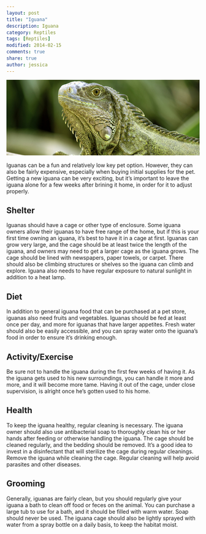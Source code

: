 ```yaml
---
layout: post
title: "Iguana"
description: Iguana
category: Reptiles
tags: [Reptiles]
modified: 2014-02-15
comments: true
share: true
author: jessica
---
```


<img src="/images/iguana-1.jpg" class="img-post">

Iguanas can be a fun and relatively low key pet option. However, they can also be fairly expensive, especially when buying initial supplies for the pet. Getting a new iguana can be very exciting, but it’s important to leave the iguana alone for a few weeks after brining it home, in order for it to adjust properly.

## Shelter

Iguanas should have a cage or other type of enclosure. Some iguana owners allow their iguanas to have free range of the home, but if this is your first time owning an iguana, it’s best to have it in a cage at first. Iguanas can grow very large, and the cage should be at least twice the length of the iguana, and owners may need to get a larger cage as the iguana grows. The cage should be lined with newspapers, paper towels, or carpet. There should also be climbing structures or shelves so the iguana can climb and explore. Iguana also needs to have regular exposure to natural sunlight in addition to a heat lamp.

## Diet
In addition to general iguana food that can be purchased at a pet store, iguanas also need fruits and vegetables. Iguanas should be fed at least once per day, and more for iguanas that have larger appetites. Fresh water should also be easily accessible, and you can spray water onto the iguana’s food in order to ensure it’s drinking enough.

## Activity/Exercise

Be sure not to handle the iguana during the first few weeks of having it. As the iguana gets used to his new surroundings, you can handle it more and more, and it will become more tame. Having it out of the cage, under close supervision, is alright once he’s gotten used to his home.

## Health

To keep the iguana healthy, regular cleaning is necessary. The iguana owner should also use antibacterial soap to thoroughly clean his or her hands after feeding or otherwise handling the iguana. The cage should be cleaned regularly, and the bedding should be removed. It’s a good idea to invest in a disinfectant that will sterilize the cage during regular cleanings. Remove the iguana while cleaning the cage. Regular cleaning will help avoid parasites and other diseases.

## Grooming
Generally, iguanas are fairly clean, but you should regularly give your iguana a bath to clean off food or feces on the animal. You can purchase a large tub to use for a bath, and it should be filled with warm water. Soap should never be used. The iguana cage should also be lightly sprayed with water from a spray bottle on a daily basis, to keep the habitat moist.

